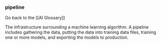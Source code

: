 ### pipeline

Go back to the [[AI Glossary]]


The infrastructure surrounding a machine learning algorithm. A pipeline includes gathering the data, putting the data into training data files, training one or more models, and exporting the models to production.

